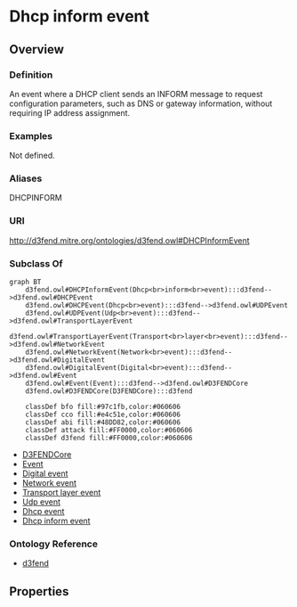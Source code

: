 # Dhcp inform event

## Overview

### Definition
An event where a DHCP client sends an INFORM message to request configuration parameters, such as DNS or gateway information, without requiring IP address assignment.

### Examples
Not defined.

### Aliases
DHCPINFORM

### URI
http://d3fend.mitre.org/ontologies/d3fend.owl#DHCPInformEvent

### Subclass Of
```mermaid
graph BT
    d3fend.owl#DHCPInformEvent(Dhcp<br>inform<br>event):::d3fend-->d3fend.owl#DHCPEvent
    d3fend.owl#DHCPEvent(Dhcp<br>event):::d3fend-->d3fend.owl#UDPEvent
    d3fend.owl#UDPEvent(Udp<br>event):::d3fend-->d3fend.owl#TransportLayerEvent
    d3fend.owl#TransportLayerEvent(Transport<br>layer<br>event):::d3fend-->d3fend.owl#NetworkEvent
    d3fend.owl#NetworkEvent(Network<br>event):::d3fend-->d3fend.owl#DigitalEvent
    d3fend.owl#DigitalEvent(Digital<br>event):::d3fend-->d3fend.owl#Event
    d3fend.owl#Event(Event):::d3fend-->d3fend.owl#D3FENDCore
    d3fend.owl#D3FENDCore(D3FENDCore):::d3fend
    
    classDef bfo fill:#97c1fb,color:#060606
    classDef cco fill:#e4c51e,color:#060606
    classDef abi fill:#48DD82,color:#060606
    classDef attack fill:#FF0000,color:#060606
    classDef d3fend fill:#FF0000,color:#060606
```

- [D3FENDCore](/docs/ontology/reference/model/D3FENDCore/D3FENDCore.md)
- [Event](/docs/ontology/reference/model/D3FENDCore/Event/Event.md)
- [Digital event](/docs/ontology/reference/model/D3FENDCore/Event/Digital%20event/Digital%20event.md)
- [Network event](/docs/ontology/reference/model/D3FENDCore/Event/Digital%20event/Network%20event/Network%20event.md)
- [Transport layer event](/docs/ontology/reference/model/D3FENDCore/Event/Digital%20event/Network%20event/Transport%20layer%20event/Transport%20layer%20event.md)
- [Udp event](/docs/ontology/reference/model/D3FENDCore/Event/Digital%20event/Network%20event/Transport%20layer%20event/Udp%20event/Udp%20event.md)
- [Dhcp event](/docs/ontology/reference/model/D3FENDCore/Event/Digital%20event/Network%20event/Transport%20layer%20event/Udp%20event/Dhcp%20event/Dhcp%20event.md)
- [Dhcp inform event](/docs/ontology/reference/model/D3FENDCore/Event/Digital%20event/Network%20event/Transport%20layer%20event/Udp%20event/Dhcp%20event/Dhcp%20inform%20event/Dhcp%20inform%20event.md)


### Ontology Reference
- [d3fend](http://d3fend.mitre.org/ontologies/d3fend.owl#)

## Properties
